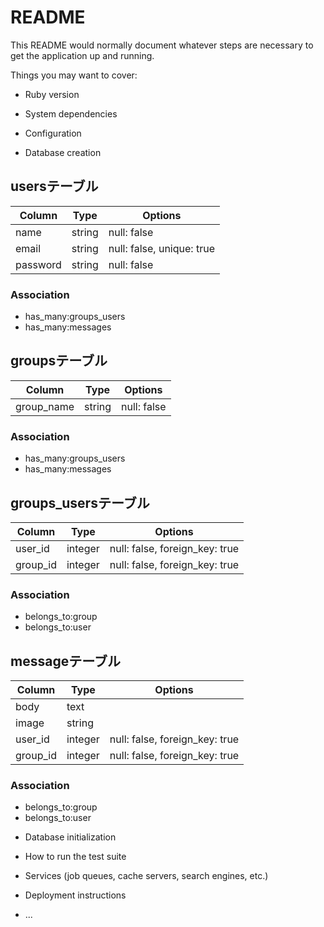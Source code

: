 # README

This README would normally document whatever steps are necessary to get the
application up and running.

Things you may want to cover:

* Ruby version

* System dependencies

* Configuration

* Database creation

## usersテーブル
|Column|Type|Options|
|------|----|-------|
|name|string|null: false|
|email|string|null: false, unique: true|
|password|string|null: false|

### Association
- has_many:groups_users
- has_many:messages

## groupsテーブル
|Column|Type|Options|
|------|----|-------|
|group_name|string|null: false|

### Association
- has_many:groups_users
- has_many:messages

## groups_usersテーブル
|Column|Type|Options|
|------|----|-------|
|user_id|integer|null: false, foreign_key: true|
|group_id|integer|null: false, foreign_key: true|

### Association
- belongs_to:group
- belongs_to:user

## messageテーブル
|Column|Type|Options|
|------|----|-------|
|body|text||
|image|string||
|user_id|integer|null: false, foreign_key: true|
|group_id|integer|null: false, foreign_key: true|

### Association
- belongs_to:group
- belongs_to:user

* Database initialization

* How to run the test suite

* Services (job queues, cache servers, search engines, etc.)

* Deployment instructions

* ...
